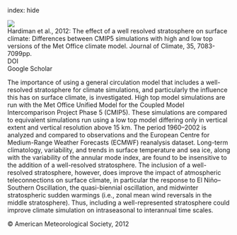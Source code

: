 index: hide

<div class="Citation">
    <div class="Citation-thumb CitationThumb-linked"  data-href="https://doi.org/10.1175/jcli-d-11-00579.1">
      <img src="https://static.claimspace.cloud/climate-study-static/refs/thumbs/12/Hardiman_et_al_2012-thumb.png" />
    </div>

  <div class="Citation-body">
    <div class="Citation-text">Hardiman et al., 2012: The effect of a well resolved stratosphere on surface climate: Differences between CMIP5 simulations with high and low top versions of the Met Office climate model. <span class="Article-journal">Journal of Climate, </span><span class="Article-volume">35, </span>7083-7099pp.</div>
    <div class="Citation-links">
      <div class="CitationLink" data-href="https://doi.org/10.1175/jcli-d-11-00579.1">
        <div class="CitationLink-icon CitationLink-Doi"></div>
        <div class="CitationLink-text">DOI</div>
      </div>
      <div class="CitationLink" data-href="https://scholar.google.com/scholar?q=10.1175/jcli-d-11-00579.1">
        <div class="CitationLink-icon CitationLink-Scholar"></div>
        <div class="CitationLink-text">Google Scholar</div>
      </div>
    </div>
  </div>
</div>

The importance of using a general circulation model that includes a well-resolved stratosphere for climate simulations, and particularly the influence this has on surface climate, is investigated. High top model simulations are run with the Met Office Unified Model for the Coupled Model Intercomparison Project Phase 5 (CMIP5). These simulations are compared to equivalent simulations run using a low top model differing only in vertical extent and vertical resolution above 15 km. The period 1960–2002 is analyzed and compared to observations and the European Centre for Medium-Range Weather Forecasts (ECMWF) reanalysis dataset. Long-term climatology, variability, and trends in surface temperature and sea ice, along with the variability of the annular mode index, are found to be insensitive to the addition of a well-resolved stratosphere. The inclusion of a well-resolved stratosphere, however, does improve the impact of atmospheric teleconnections on surface climate, in particular the response to El Niño–Southern Oscillation, the quasi-biennial oscillation, and midwinter stratospheric sudden warmings (i.e., zonal mean wind reversals in the middle stratosphere). Thus, including a well-represented stratosphere could improve climate simulation on intraseasonal to interannual time scales.

<div class="Citation-copy">
&copy; American Meteorological Society, 2012
</div>